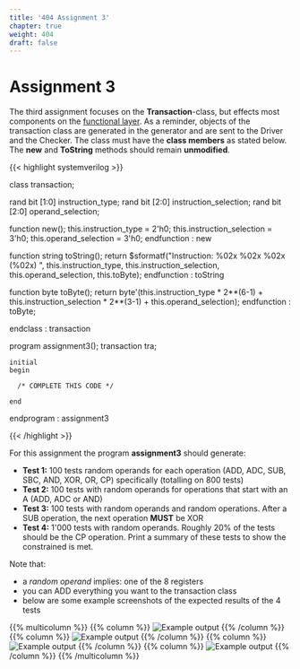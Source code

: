 ```yaml
---
title: '404 Assignment 3'
chapter: true
weight: 404
draft: false
---
```


# Assignment 3

The third assignment focuses on the **Transaction**-class, but effects most components on the [functional layer](../../200_oo/201_layered_testbench/). As a reminder, objects of the transaction class are generated in the generator and are sent to the Driver and the Checker. The class must have the **class members** as stated below. The **new** and **ToString** methods should remain **unmodified**.

{{< highlight systemverilog >}}

class transaction;

  rand bit [1:0] instruction_type;
  rand bit [2:0] instruction_selection;
  rand bit [2:0] operand_selection;

  function new();
    this.instruction_type = 2'h0;
    this.instruction_selection = 3'h0;
    this.operand_selection = 3'h0;
  endfunction : new

  function string toString();
    return $sformatf("Instruction: %02x %02x %02x (%02x) ", this.instruction_type, this.instruction_selection, this.operand_selection, this.toByte);
  endfunction : toString

  function byte toByte();
    return byte'(this.instruction_type * 2**(6-1) + this.instruction_selection * 2**(3-1) + this.operand_selection);
  endfunction : toByte;

endclass : transaction


program assignment3();
    transaction tra;

    initial
    begin

      /* COMPLETE THIS CODE */

    end


endprogram : assignment3


{{< /highlight >}}

For this assignment the program **assignment3** should generate:

* **Test 1:** 100 tests random operands for each operation (ADD, ADC, SUB, SBC, AND, XOR, OR, CP) specifically (totalling on 800 tests)
* **Test 2:** 100 tests with random operands for operations that start with an A (ADD, ADC or AND)
* **Test 3:** 100 tests with random operands and random operations. After a SUB operation, the next operation **MUST** be XOR
* **Test 4:** 1'000 tests with random operands. Roughly 20% of the tests should be the CP operation. Print a summary of these tests to show the constrained is met.

Note that:

* a *random operand* implies: one of the 8 registers
* you can ADD everything you want to the transaction class
* below are some example screenshots of the expected results of the 4 tests

{{% multicolumn %}}
{{% column %}}
![Example output](/img/screenshot_a3_1.png)
{{% /column %}}
{{% column %}}
![Example output](/img/screenshot_a3_2.png)
{{% /column %}}
{{% column %}}
![Example output](/img/screenshot_a3_3.png)
{{% /column %}}
{{% column %}}
![Example output](/img/screenshot_a3_4.png)
{{% /column %}}
{{% /multicolumn %}}